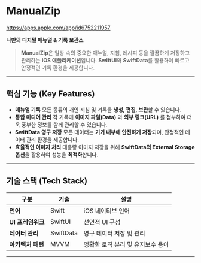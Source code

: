 # ManualZip

https://apps.apple.com/app/id6752211957

**나만의 디지털 매뉴얼 & 기록 보관소**

> **ManualZip**은 일상 속의 중요한 매뉴얼, 지침, 레시피 등을
>  깔끔하게 저장하고 관리하는 **iOS 애플리케이션**입니다.
>  **SwiftUI**와 **SwiftData**를 활용하여 빠르고 안정적인 기록 환경을 제공합니다.

------

## 핵심 기능 (Key Features)

-  **매뉴얼 기록**
   모든 종류의 개인 지침 및 기록을 **생성, 편집, 보관**할 수 있습니다.
-  **통합 미디어 관리**
   각 기록에 **이미지 파일(Data)** 과 **외부 링크(URL)** 를 첨부하여
   더욱 풍부한 정보를 함께 관리할 수 있습니다.
-  **SwiftData 영구 저장**
   모든 데이터는 **기기 내부에 안전하게 저장**되며,
   안정적인 데이터 관리 환경을 제공합니다.
- **효율적인 이미지 처리**
   대용량 이미지 저장을 위해 **SwiftData의 External Storage 옵션**을 활용하여
   성능을 **최적화**합니다.

------

## 기술 스택 (Tech Stack)

| 구분              | 기술      | 설명                              |
| ----------------- | --------- | --------------------------------- |
| **언어**          | Swift     | iOS 네이티브 언어                 |
| **UI 프레임워크** | SwiftUI   | 선언적 UI 구성                    |
| **데이터 관리**   | SwiftData | 영구 데이터 저장 및 관리          |
| **아키텍처 패턴** | MVVM      | 명확한 로직 분리 및 유지보수 용이 |

------

## 

